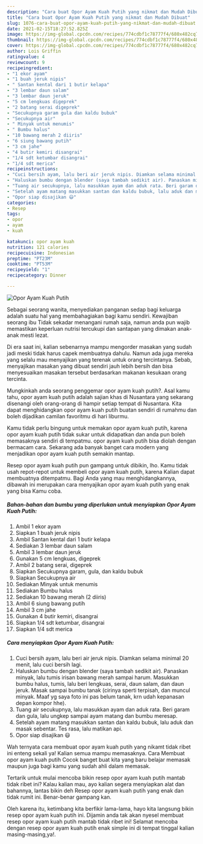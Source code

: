 ```yaml
---
description: "Cara buat Opor Ayam Kuah Putih yang nikmat dan Mudah Dibuat"
title: "Cara buat Opor Ayam Kuah Putih yang nikmat dan Mudah Dibuat"
slug: 1076-cara-buat-opor-ayam-kuah-putih-yang-nikmat-dan-mudah-dibuat
date: 2021-02-15T18:27:52.825Z
image: https://img-global.cpcdn.com/recipes/774cdbf1c78777f4/680x482cq70/opor-ayam-kuah-putih-foto-resep-utama.jpg
thumbnail: https://img-global.cpcdn.com/recipes/774cdbf1c78777f4/680x482cq70/opor-ayam-kuah-putih-foto-resep-utama.jpg
cover: https://img-global.cpcdn.com/recipes/774cdbf1c78777f4/680x482cq70/opor-ayam-kuah-putih-foto-resep-utama.jpg
author: Lois Griffin
ratingvalue: 4
reviewcount: 9
recipeingredient:
- "1 ekor ayam"
- "1 buah jeruk nipis"
- " Santan kental dari 1 butir kelapa"
- "3 lembar daun salam"
- "3 lembar daun jeruk"
- "5 cm lengkuas digeprek"
- "2 batang serai digeprek"
- "Secukupnya garam gula dan kaldu bubuk"
- "Secukupnya air"
- " Minyak untuk menumis"
- " Bumbu halus"
- "10 bawang merah 2 diiris"
- "6 siung bawang putih"
- "3 cm jahe"
- "4 butir kemiri disangrai"
- "1/4 sdt ketumbar disangrai"
- "1/4 sdt merica"
recipeinstructions:
- "Cuci bersih ayam, lalu beri air jeruk nipis. Diamkan selama minimal 20 menit, lalu cuci bersih lagi."
- "Haluskan bumbu dengan blender (saya tambah sedikit air). Panaskan minyak, lalu tumis irisan bawang merah sampai harum. Masukkan bumbu halus, tumis, lalu beri lengkuas, serai, daun salam, dan daun jeruk. Masak sampai bumbu tanak (cirinya sperti terpisah, dan muncul minyak. Maaf yg saya foto ini pas belum tanak, krn udah kepanasan depan kompor hhe)."
- "Tuang air secukupnya, lalu masukkan ayam dan aduk rata. Beri garam dan gula, lalu ungkep sampai ayam matang dan bumbu meresap."
- "Setelah ayam matang masukkan santan dan kaldu bubuk, lalu aduk dan masak sebentar. Tes rasa, lalu matikan api."
- "Opor siap disajikan 😃"
categories:
- Resep
tags:
- opor
- ayam
- kuah

katakunci: opor ayam kuah 
nutrition: 121 calories
recipecuisine: Indonesian
preptime: "PT23M"
cooktime: "PT53M"
recipeyield: "1"
recipecategory: Dinner

---
```



![Opor Ayam Kuah Putih](https://img-global.cpcdn.com/recipes/774cdbf1c78777f4/680x482cq70/opor-ayam-kuah-putih-foto-resep-utama.jpg)

Sebagai seorang wanita, menyediakan panganan sedap bagi keluarga adalah suatu hal yang membahagiakan bagi kamu sendiri. Kewajiban seorang ibu Tidak sekadar menangani rumah saja, namun anda pun wajib memastikan keperluan nutrisi tercukupi dan santapan yang dimakan anak-anak mesti lezat.

Di era  saat ini, kalian sebenarnya mampu mengorder masakan yang sudah jadi meski tidak harus capek membuatnya dahulu. Namun ada juga mereka yang selalu mau menyajikan yang terenak untuk orang tercintanya. Sebab, menyajikan masakan yang dibuat sendiri jauh lebih bersih dan bisa menyesuaikan masakan tersebut berdasarkan makanan kesukaan orang tercinta. 



Mungkinkah anda seorang penggemar opor ayam kuah putih?. Asal kamu tahu, opor ayam kuah putih adalah sajian khas di Nusantara yang sekarang disenangi oleh orang-orang di hampir setiap tempat di Nusantara. Kita dapat menghidangkan opor ayam kuah putih buatan sendiri di rumahmu dan boleh dijadikan camilan favoritmu di hari liburmu.

Kamu tidak perlu bingung untuk memakan opor ayam kuah putih, karena opor ayam kuah putih tidak sukar untuk didapatkan dan anda pun boleh memasaknya sendiri di tempatmu. opor ayam kuah putih bisa diolah dengan bermacam cara. Sekarang ada banyak banget cara modern yang menjadikan opor ayam kuah putih semakin mantap.

Resep opor ayam kuah putih pun gampang untuk dibikin, lho. Kamu tidak usah repot-repot untuk membeli opor ayam kuah putih, karena Kalian dapat membuatnya ditempatmu. Bagi Anda yang mau menghidangkannya, dibawah ini merupakan cara menyajikan opor ayam kuah putih yang enak yang bisa Kamu coba.

<!--inarticleads1-->

##### Bahan-bahan dan bumbu yang diperlukan untuk menyiapkan Opor Ayam Kuah Putih:

1. Ambil 1 ekor ayam
1. Siapkan 1 buah jeruk nipis
1. Ambil  Santan kental dari 1 butir kelapa
1. Sediakan 3 lembar daun salam
1. Ambil 3 lembar daun jeruk
1. Gunakan 5 cm lengkuas, digeprek
1. Ambil 2 batang serai, digeprek
1. Siapkan Secukupnya garam, gula, dan kaldu bubuk
1. Siapkan Secukupnya air
1. Sediakan  Minyak untuk menumis
1. Sediakan  Bumbu halus
1. Sediakan 10 bawang merah (2 diiris)
1. Ambil 6 siung bawang putih
1. Ambil 3 cm jahe
1. Gunakan 4 butir kemiri, disangrai
1. Siapkan 1/4 sdt ketumbar, disangrai
1. Siapkan 1/4 sdt merica




<!--inarticleads2-->

##### Cara menyiapkan Opor Ayam Kuah Putih:

1. Cuci bersih ayam, lalu beri air jeruk nipis. Diamkan selama minimal 20 menit, lalu cuci bersih lagi.
1. Haluskan bumbu dengan blender (saya tambah sedikit air). Panaskan minyak, lalu tumis irisan bawang merah sampai harum. Masukkan bumbu halus, tumis, lalu beri lengkuas, serai, daun salam, dan daun jeruk. Masak sampai bumbu tanak (cirinya sperti terpisah, dan muncul minyak. Maaf yg saya foto ini pas belum tanak, krn udah kepanasan depan kompor hhe).
1. Tuang air secukupnya, lalu masukkan ayam dan aduk rata. Beri garam dan gula, lalu ungkep sampai ayam matang dan bumbu meresap.
1. Setelah ayam matang masukkan santan dan kaldu bubuk, lalu aduk dan masak sebentar. Tes rasa, lalu matikan api.
1. Opor siap disajikan 😃




Wah ternyata cara membuat opor ayam kuah putih yang nikamt tidak ribet ini enteng sekali ya! Kalian semua mampu memasaknya. Cara Membuat opor ayam kuah putih Cocok banget buat kita yang baru belajar memasak maupun juga bagi kamu yang sudah ahli dalam memasak.

Tertarik untuk mulai mencoba bikin resep opor ayam kuah putih mantab tidak ribet ini? Kalau kalian mau, ayo kalian segera menyiapkan alat dan bahannya, lantas bikin deh Resep opor ayam kuah putih yang enak dan tidak rumit ini. Benar-benar gampang kan. 

Oleh karena itu, ketimbang kita berfikir lama-lama, hayo kita langsung bikin resep opor ayam kuah putih ini. Dijamin anda tak akan nyesel membuat resep opor ayam kuah putih mantab tidak ribet ini! Selamat mencoba dengan resep opor ayam kuah putih enak simple ini di tempat tinggal kalian masing-masing,ya!.

